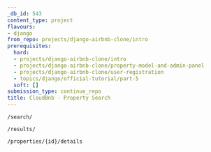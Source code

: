 ```yaml
---
_db_id: 543
content_type: project
flavours:
- django
from_repo: projects/django-airbnb-clone/intro
prerequisites:
  hard:
  - projects/django-airbnb-clone/intro
  - projects/django-airbnb-clone/property-model-and-admin-panel
  - projects/django-airbnb-clone/user-registration
  - topics/django/official-tutorial/part-5
  soft: []
submission_type: continue_repo
title: CloudBnb - Property Search
---
```


`/search/`

`/results/`

`/properties/{id}/details`